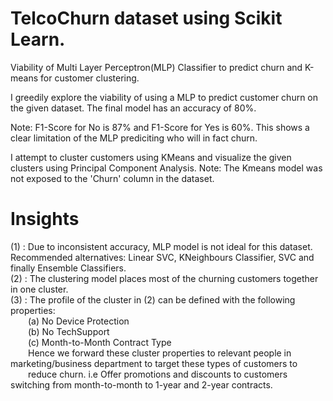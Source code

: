 # TelcoChurn dataset using Scikit Learn.
Viability of Multi Layer Perceptron(MLP) Classifier to predict churn and K-means for customer clustering.

I greedily explore the viability of using a MLP to predict customer churn on the given dataset.
The final model has an accuracy of 80%.

Note: F1-Score for No is 87% and F1-Score for Yes is 60%. This shows a clear limitation of the MLP prediciting who will in fact churn.

I attempt to cluster customers using KMeans and visualize the given clusters using Principal Component Analysis.
Note: The Kmeans model was not exposed to the 'Churn' column in the dataset.

# Insights
(1) : Due to inconsistent accuracy, MLP model is not ideal for this dataset. Recommended alternatives: Linear SVC, KNeighbours Classifier, SVC and finally Ensemble Classifiers. <br>
(2) : The clustering model places most of the churning customers together in one cluster. <br>
(3) : The profile of the cluster in (2) can be defined with the following properties:<br />
  (a) No Device Protection<br />
  (b) No TechSupport<br />
  (c) Month-to-Month Contract Type<br />
  Hence we forward these cluster properties to relevant people in marketing/business department to target these types of customers to<br />
  reduce churn. i.e Offer promotions and discounts to customers switching from month-to-month to 1-year and 2-year contracts.<br />
